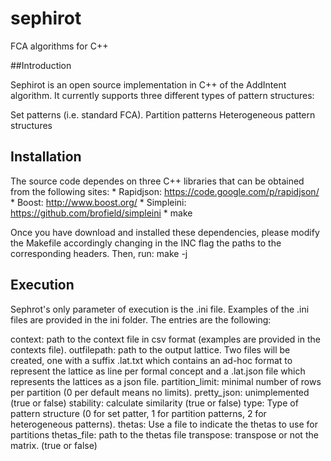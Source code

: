 # sephirot
FCA algorithms for C++

##Introduction

Sephirot is an open source implementation in C++ of the AddIntent algorithm. It currently supports three different types of pattern structures:

Set patterns (i.e. standard FCA).
Partition patterns
Heterogeneous pattern structures

## Installation

The source code dependes on three C++ libraries that can be obtained from the following sites: * Rapidjson: https://code.google.com/p/rapidjson/ * Boost: http://www.boost.org/ * Simpleini: https://github.com/brofield/simpleini * make

Once you have download and installed these dependencies, please modify the Makefile accordingly changing in the INC flag the paths to the corresponding headers. Then, run: make -j

## Execution

Sephrot's only parameter of execution is the .ini file. Examples of the .ini files are provided in the ini folder. The entries are the following:

context: path to the context file in csv format (examples are provided in the contexts file).
outfilepath: path to the output lattice. Two files will be created, one with a suffix .lat.txt which contains an ad-hoc format to represent the lattice as line per formal concept and a .lat.json file which represents the lattices as a json file.
partition_limit: minimal number of rows per partition (0 per default means no limits).
pretty_json: unimplemented (true or false)
stability: calculate similarity (true or false)
type: Type of pattern structure (0 for set patter, 1 for partition patterns, 2 for heterogeneous patterns).
thetas: Use a file to indicate the thetas to use for partitions
thetas_file: path to the thetas file
transpose: transpose or not the matrix. (true or false)

